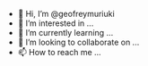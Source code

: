 - 👋 Hi, I’m @geofreymuriuki
- 👀 I’m interested in ...
- 🌱 I’m currently learning ...
- 💞️ I’m looking to collaborate on ...
- 📫 How to reach me ...

<!---
geofreymuriuki/geofreymuriuki is a ✨ special ✨ repository because its `README.md` (this file) appears on your GitHub profile.
You can click the Preview link to take a look at your changes.
--->
